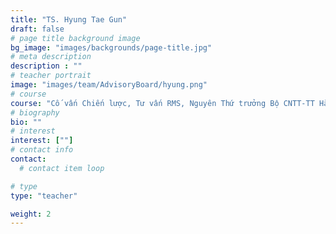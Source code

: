 ```yaml
---
title: "TS. Hyung Tae Gun"
draft: false
# page title background image
bg_image: "images/backgrounds/page-title.jpg"
# meta description
description : ""
# teacher portrait
image: "images/team/AdvisoryBoard/hyung.png"
# course
course: "Cố vấn Chiến lược, Tư vấn RMS, Nguyên Thứ trưởng Bộ CNTT-TT Hàn Quốc."
# biography
bio: ""
# interest
interest: [""]
# contact info
contact:
  # contact item loop

# type
type: "teacher"

weight: 2
---
```

